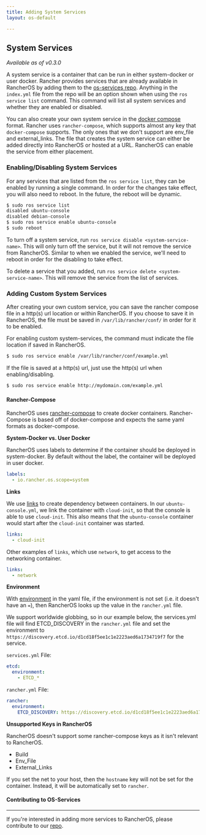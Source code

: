 ```yaml
---
title: Adding System Services
layout: os-default

---
```


## System Services

_Available as of v0.3.0_

A system service is a container that can be run in either system-docker or user docker. Rancher provides services that are already available in RancherOS by adding them to the [os-services repo](https://github.com/rancher/os-services). Anything in the `index.yml` file from the repo will be an option shown when using the `ros service list` command. This command will list all system services and whether they are enabled or disabled.

You can also create your own system service in the [docker compose](https://docs.docker.com/compose/) format. Rancher uses `rancher-compose`, which supports almost any key that `docker-compose` supports. The only ones that we don't support are env_file and external_links. The file that creates the system service can either be added directly into RancherOS or hosted at a URL. RancherOS can enable the service from either placement.


### Enabling/Disabling System Services

For any services that are listed from the `ros service list`, they can be enabled by running a single command. In order for the changes take effect, you will also need to reboot. In the future, the reboot will be dynamic.

```bash
$ sudo ros service list
disabled ubuntu-console
disabled debian-console
$ sudo ros service enable ubuntu-console
$ sudo reboot
```

To turn off a system service, run `ros service disable <system-service-name>`. This will only turn off the service, but it will not remove the service from RancherOS. Similar to when we enabled the service, we'll need to reboot in order for the disabling to take effect.

To delete a service that you added, run `ros service delete <system-service-name>`. This will remove the service from the list of services.

### Adding Custom System Services

After creating your own custom service, you can save the rancher compose file in a http(s) url location or within RancherOS. If you choose to save it in RancherOS, the file must be saved in `/var/lib/rancher/conf/` in order for it to be enabled. 

For enabling custom system-services, the command must indicate the file location if saved in RancherOS.

```bash
$ sudo ros service enable /var/lib/rancher/conf/example.yml
```

If the file is saved at a http(s) url, just use the http(s) url when enabling/disabling.

```bash
$ sudo ros service enable http://mydomain.com/example.yml
```

#### Rancher-Compose 

RancherOS uses [rancher-compose](https://github.com/rancher/rancher-compose) to create docker containers. Rancher-Compose is based off of docker-compose and expects the same yaml formats as docker-compose.

**System-Docker vs. User Docker**

RancherOS uses labels to determine if the container should be deployed in system-docker. By default without the label, the container will be deployed in user docker.

```yaml
labels:
  - io.rancher.os.scope=system
```

**Links**

We use [links](https://docs.docker.com/compose/yml/#links) to create dependency between containers. In our `ubuntu-console.yml`, we link the container with `cloud-init`, so that the console is able to use `cloud-init`. This also means that the `ubuntu-console` container would start after the `cloud-init` container was started.

```yaml
links:
  - cloud-init
```

Other examples of `links`, which use `network`, to get access to the networking container.

```yaml
links:
  - network
```

**Environment**

With [environment](https://docs.docker.com/compose/yml/#environment) in the yaml file, if the environment is not set (i.e. it doesn't have an `=`), then RancherOS looks up the value in the `rancher.yml` file. 

We support worldwide globbing, so in our example below, the services.yml file will find ETCD_DISCOVERY in the `rancher.yml` file and set the environment to `https://discovery.etcd.io/d1cd18f5ee1c1e2223aed6a1734719f7` for the service. 

`services.yml` File:

```yaml
etcd:
  environment:
    - ETCD_*
```

`rancher.yml` File:

```yaml
rancher:
  environment:
    ETCD_DISCOVERY: https://discovery.etcd.io/d1cd18f5ee1c1e2223aed6a1734719f7
```

**Unsupported Keys in RancherOS**

RancherOS doesn't support some rancher-compose keys as it isn't relevant to RancherOS.

* Build 
* Env_File
* External_Links

If you set the net to your host, then the `hostname` key will not be set for the container. Instead, it will be automatically set to `rancher`.

#### Contributing to OS-Services
---
If you're interested in adding more services to RancherOS, please contribute to our [repo](https://github.com/rancher/os-services). 

<br>
<br>
